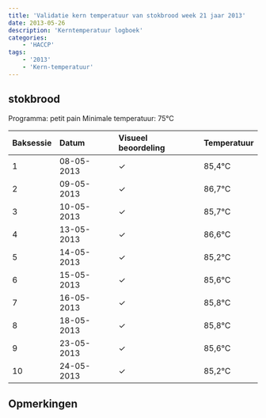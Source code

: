 ```yaml
---
title: 'Validatie kern temperatuur van stokbrood week 21 jaar 2013'
date: 2013-05-26
description: 'Kerntemperatuur logboek'
categories:
    - 'HACCP'
tags:
    - '2013'
    - 'Kern-temperatuur'
---
```


## stokbrood

Programma: petit pain
Minimale temperatuur: 75°C

| Baksessie | Datum | Visueel beoordeling | Temperatuur |
|:---|:---|:---|:---|
| 1 | 08-05-2013 | &check; | 85,4°C |
| 2 | 09-05-2013 | &check; | 86,7°C |
| 3 | 10-05-2013 | &check; | 85,7°C |
| 4 | 13-05-2013 | &check; | 86,6°C |
| 5 | 14-05-2013 | &check; | 85,2°C |
| 6 | 15-05-2013 | &check; | 85,6°C |
| 7 | 16-05-2013 | &check; | 85,8°C |
| 8 | 18-05-2013 | &check; | 85,8°C |
| 9 | 23-05-2013 | &check; | 85,6°C |
| 10 | 24-05-2013 | &check; | 85,2°C |

## Opmerkingen


